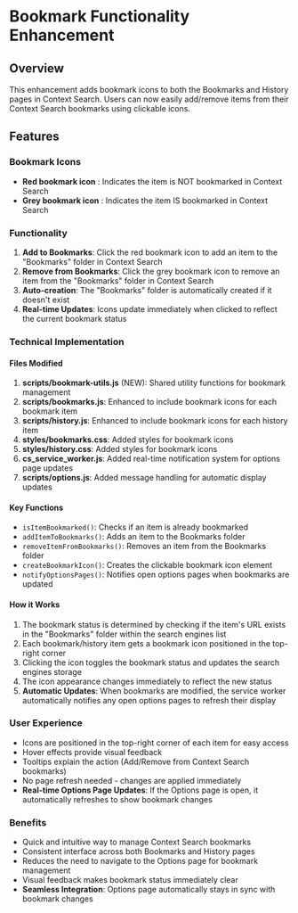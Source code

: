 # Bookmark Functionality Enhancement

## Overview
This enhancement adds bookmark icons to both the Bookmarks and History pages in Context Search. Users can now easily add/remove items from their Context Search bookmarks using clickable icons.

## Features

### Bookmark Icons
- **Red bookmark icon** : Indicates the item is NOT bookmarked in Context Search
- **Grey bookmark icon** : Indicates the item IS bookmarked in Context Search

### Functionality
1. **Add to Bookmarks**: Click the red bookmark icon to add an item to the "Bookmarks" folder in Context Search
2. **Remove from Bookmarks**: Click the grey bookmark icon to remove an item from the "Bookmarks" folder in Context Search
3. **Auto-creation**: The "Bookmarks" folder is automatically created if it doesn't exist
4. **Real-time Updates**: Icons update immediately when clicked to reflect the current bookmark status

### Technical Implementation

#### Files Modified
1. **scripts/bookmark-utils.js** (NEW): Shared utility functions for bookmark management
2. **scripts/bookmarks.js**: Enhanced to include bookmark icons for each bookmark item
3. **scripts/history.js**: Enhanced to include bookmark icons for each history item  
4. **styles/bookmarks.css**: Added styles for bookmark icons
5. **styles/history.css**: Added styles for bookmark icons
6. **cs_service_worker.js**: Added real-time notification system for options page updates
7. **scripts/options.js**: Added message handling for automatic display updates

#### Key Functions
- `isItemBookmarked()`: Checks if an item is already bookmarked
- `addItemToBookmarks()`: Adds an item to the Bookmarks folder
- `removeItemFromBookmarks()`: Removes an item from the Bookmarks folder
- `createBookmarkIcon()`: Creates the clickable bookmark icon element
- `notifyOptionsPages()`: Notifies open options pages when bookmarks are updated

#### How it Works
1. The bookmark status is determined by checking if the item's URL exists in the "Bookmarks" folder within the search engines list
2. Each bookmark/history item gets a bookmark icon positioned in the top-right corner
3. Clicking the icon toggles the bookmark status and updates the search engines storage
4. The icon appearance changes immediately to reflect the new status
5. **Automatic Updates**: When bookmarks are modified, the service worker automatically notifies any open options pages to refresh their display

### User Experience
- Icons are positioned in the top-right corner of each item for easy access
- Hover effects provide visual feedback
- Tooltips explain the action (Add/Remove from Context Search bookmarks)
- No page refresh needed - changes are applied immediately
- **Real-time Options Page Updates**: If the Options page is open, it automatically refreshes to show bookmark changes

### Benefits
- Quick and intuitive way to manage Context Search bookmarks
- Consistent interface across both Bookmarks and History pages
- Reduces the need to navigate to the Options page for bookmark management
- Visual feedback makes bookmark status immediately clear
- **Seamless Integration**: Options page automatically stays in sync with bookmark changes
